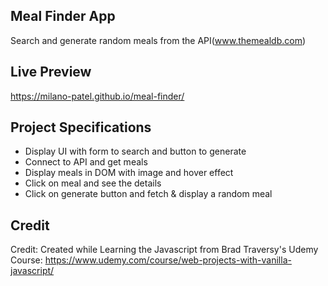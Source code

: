 ## Meal Finder App
Search and generate random meals from the API(www.themealdb.com)

## Live Preview
https://milano-patel.github.io/meal-finder/

## Project Specifications
- Display UI with form to search and button to generate
- Connect to API and get meals
- Display meals in DOM with image and hover effect
- Click on meal and see the details
- Click on generate button and fetch & display a random meal

## Credit
Credit: Created while Learning the Javascript from Brad Traversy's Udemy Course: https://www.udemy.com/course/web-projects-with-vanilla-javascript/
